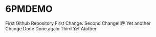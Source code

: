 # 6PMDEMO
First Github Repository
First Change.
Second Change!!@
Yet another Change
Done
Done again
Third
Yet Atother


